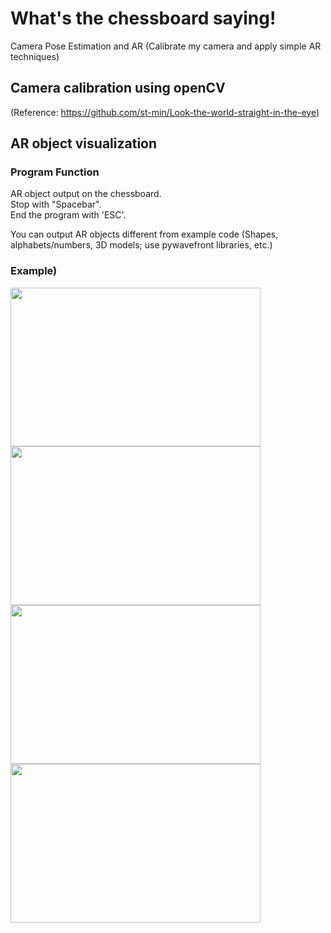 # What's the chessboard saying!
Camera Pose Estimation and AR (Calibrate my camera and apply simple AR techniques)
  
  
## Camera calibration using openCV
(Reference: https://github.com/st-min/Look-the-world-straight-in-the-eye)
  
  
## AR object visualization
  
### Program Function  
AR object output on the chessboard.  
Stop with "Spacebar".  
End the program with 'ESC'.  

  
You can output AR objects different from example code
(Shapes, alphabets/numbers, 3D models; use pywavefront libraries, etc.)

  
### Example)  
<img src="https://github.com/st-min/What-s-the-chessboard-saying-/assets/70586865/dc674d87-f7ea-479a-a7f8-688d89a8c37e" width="400" height="254"/>
<img src="https://github.com/st-min/What-s-the-chessboard-saying-/assets/70586865/97ec7581-0183-42db-bedc-bfc75137e9c5" width="400" height="254"/>
<img src="https://github.com/st-min/What-s-the-chessboard-saying-/assets/70586865/e526c99f-3735-4ac4-b21f-39809f825afa" width="400" height="254"/>
<img src="https://github.com/st-min/What-s-the-chessboard-saying-/assets/70586865/71499c0c-229f-45d1-afc3-28f62e813f08" width="400" height="254"/>


